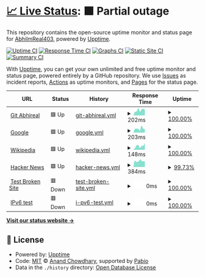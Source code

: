 # [📈 Live Status](https://AbhiImReal403.github.io/abhireal-upptime): <!--live status--> **🟧 Partial outage**

This repository contains the open-source uptime monitor and status page for [AbhiImReal403](https://AbhiImReal403.github.io/abhireal-upptime), powered by [Upptime](https://github.com/upptime/upptime).

[![Uptime CI](https://github.com/AbhiImReal403/abhireal-upptime/workflows/Uptime%20CI/badge.svg)](https://github.com/AbhiImReal403/abhireal-upptime/actions?query=workflow%3A%22Uptime+CI%22)
[![Response Time CI](https://github.com/AbhiImReal403/abhireal-upptime/workflows/Response%20Time%20CI/badge.svg)](https://github.com/AbhiImReal403/abhireal-upptime/actions?query=workflow%3A%22Response+Time+CI%22)
[![Graphs CI](https://github.com/AbhiImReal403/abhireal-upptime/workflows/Graphs%20CI/badge.svg)](https://github.com/AbhiImReal403/abhireal-upptime/actions?query=workflow%3A%22Graphs+CI%22)
[![Static Site CI](https://github.com/AbhiImReal403/abhireal-upptime/workflows/Static%20Site%20CI/badge.svg)](https://github.com/AbhiImReal403/abhireal-upptime/actions?query=workflow%3A%22Static+Site+CI%22)
[![Summary CI](https://github.com/AbhiImReal403/abhireal-upptime/workflows/Summary%20CI/badge.svg)](https://github.com/AbhiImReal403/abhireal-upptime/actions?query=workflow%3A%22Summary+CI%22)

With [Upptime](https://upptime.js.org), you can get your own unlimited and free uptime monitor and status page, powered entirely by a GitHub repository. We use [Issues](https://github.com/AbhiImReal403/abhireal-upptime/issues) as incident reports, [Actions](https://github.com/AbhiImReal403/abhireal-upptime/actions) as uptime monitors, and [Pages](https://AbhiImReal403.github.io/abhireal-upptime) for the status page.

<!--start: status pages-->
<!-- This summary is generated by Upptime (https://github.com/upptime/upptime) -->
<!-- Do not edit this manually, your changes will be overwritten -->
<!-- prettier-ignore -->
| URL | Status | History | Response Time | Uptime |
| --- | ------ | ------- | ------------- | ------ |
| <img alt="" src="https://icons.duckduckgo.com/ip3/git.abhireal.com.ico" height="13"> [Git Abhireal](https://git.abhireal.com) | 🟩 Up | [git-abhireal.yml](https://github.com/AbhiImReal403/abhireal-upptime/commits/HEAD/history/git-abhireal.yml) | <details><summary><img alt="Response time graph" src="./graphs/git-abhireal/response-time-week.png" height="20"> 202ms</summary><br><a href="https://status.abhireal.com/history/git-abhireal"><img alt="Response time 183" src="https://img.shields.io/endpoint?url=https%3A%2F%2Fraw.githubusercontent.com%2FAbhiImReal403%2Fabhireal-upptime%2FHEAD%2Fapi%2Fgit-abhireal%2Fresponse-time.json"></a><br><a href="https://status.abhireal.com/history/git-abhireal"><img alt="24-hour response time 231" src="https://img.shields.io/endpoint?url=https%3A%2F%2Fraw.githubusercontent.com%2FAbhiImReal403%2Fabhireal-upptime%2FHEAD%2Fapi%2Fgit-abhireal%2Fresponse-time-day.json"></a><br><a href="https://status.abhireal.com/history/git-abhireal"><img alt="7-day response time 202" src="https://img.shields.io/endpoint?url=https%3A%2F%2Fraw.githubusercontent.com%2FAbhiImReal403%2Fabhireal-upptime%2FHEAD%2Fapi%2Fgit-abhireal%2Fresponse-time-week.json"></a><br><a href="https://status.abhireal.com/history/git-abhireal"><img alt="30-day response time 191" src="https://img.shields.io/endpoint?url=https%3A%2F%2Fraw.githubusercontent.com%2FAbhiImReal403%2Fabhireal-upptime%2FHEAD%2Fapi%2Fgit-abhireal%2Fresponse-time-month.json"></a><br><a href="https://status.abhireal.com/history/git-abhireal"><img alt="1-year response time 183" src="https://img.shields.io/endpoint?url=https%3A%2F%2Fraw.githubusercontent.com%2FAbhiImReal403%2Fabhireal-upptime%2FHEAD%2Fapi%2Fgit-abhireal%2Fresponse-time-year.json"></a></details> | <details><summary><a href="https://status.abhireal.com/history/git-abhireal">100.00%</a></summary><a href="https://status.abhireal.com/history/git-abhireal"><img alt="All-time uptime 99.92%" src="https://img.shields.io/endpoint?url=https%3A%2F%2Fraw.githubusercontent.com%2FAbhiImReal403%2Fabhireal-upptime%2FHEAD%2Fapi%2Fgit-abhireal%2Fuptime.json"></a><br><a href="https://status.abhireal.com/history/git-abhireal"><img alt="24-hour uptime 100.00%" src="https://img.shields.io/endpoint?url=https%3A%2F%2Fraw.githubusercontent.com%2FAbhiImReal403%2Fabhireal-upptime%2FHEAD%2Fapi%2Fgit-abhireal%2Fuptime-day.json"></a><br><a href="https://status.abhireal.com/history/git-abhireal"><img alt="7-day uptime 100.00%" src="https://img.shields.io/endpoint?url=https%3A%2F%2Fraw.githubusercontent.com%2FAbhiImReal403%2Fabhireal-upptime%2FHEAD%2Fapi%2Fgit-abhireal%2Fuptime-week.json"></a><br><a href="https://status.abhireal.com/history/git-abhireal"><img alt="30-day uptime 99.73%" src="https://img.shields.io/endpoint?url=https%3A%2F%2Fraw.githubusercontent.com%2FAbhiImReal403%2Fabhireal-upptime%2FHEAD%2Fapi%2Fgit-abhireal%2Fuptime-month.json"></a><br><a href="https://status.abhireal.com/history/git-abhireal"><img alt="1-year uptime 99.92%" src="https://img.shields.io/endpoint?url=https%3A%2F%2Fraw.githubusercontent.com%2FAbhiImReal403%2Fabhireal-upptime%2FHEAD%2Fapi%2Fgit-abhireal%2Fuptime-year.json"></a></details>
| <img alt="" src="https://icons.duckduckgo.com/ip3/www.google.com.ico" height="13"> [Google](https://www.google.com) | 🟩 Up | [google.yml](https://github.com/AbhiImReal403/abhireal-upptime/commits/HEAD/history/google.yml) | <details><summary><img alt="Response time graph" src="./graphs/google/response-time-week.png" height="20"> 203ms</summary><br><a href="https://status.abhireal.com/history/google"><img alt="Response time 115" src="https://img.shields.io/endpoint?url=https%3A%2F%2Fraw.githubusercontent.com%2FAbhiImReal403%2Fabhireal-upptime%2FHEAD%2Fapi%2Fgoogle%2Fresponse-time.json"></a><br><a href="https://status.abhireal.com/history/google"><img alt="24-hour response time 183" src="https://img.shields.io/endpoint?url=https%3A%2F%2Fraw.githubusercontent.com%2FAbhiImReal403%2Fabhireal-upptime%2FHEAD%2Fapi%2Fgoogle%2Fresponse-time-day.json"></a><br><a href="https://status.abhireal.com/history/google"><img alt="7-day response time 203" src="https://img.shields.io/endpoint?url=https%3A%2F%2Fraw.githubusercontent.com%2FAbhiImReal403%2Fabhireal-upptime%2FHEAD%2Fapi%2Fgoogle%2Fresponse-time-week.json"></a><br><a href="https://status.abhireal.com/history/google"><img alt="30-day response time 123" src="https://img.shields.io/endpoint?url=https%3A%2F%2Fraw.githubusercontent.com%2FAbhiImReal403%2Fabhireal-upptime%2FHEAD%2Fapi%2Fgoogle%2Fresponse-time-month.json"></a><br><a href="https://status.abhireal.com/history/google"><img alt="1-year response time 115" src="https://img.shields.io/endpoint?url=https%3A%2F%2Fraw.githubusercontent.com%2FAbhiImReal403%2Fabhireal-upptime%2FHEAD%2Fapi%2Fgoogle%2Fresponse-time-year.json"></a></details> | <details><summary><a href="https://status.abhireal.com/history/google">100.00%</a></summary><a href="https://status.abhireal.com/history/google"><img alt="All-time uptime 100.00%" src="https://img.shields.io/endpoint?url=https%3A%2F%2Fraw.githubusercontent.com%2FAbhiImReal403%2Fabhireal-upptime%2FHEAD%2Fapi%2Fgoogle%2Fuptime.json"></a><br><a href="https://status.abhireal.com/history/google"><img alt="24-hour uptime 100.00%" src="https://img.shields.io/endpoint?url=https%3A%2F%2Fraw.githubusercontent.com%2FAbhiImReal403%2Fabhireal-upptime%2FHEAD%2Fapi%2Fgoogle%2Fuptime-day.json"></a><br><a href="https://status.abhireal.com/history/google"><img alt="7-day uptime 100.00%" src="https://img.shields.io/endpoint?url=https%3A%2F%2Fraw.githubusercontent.com%2FAbhiImReal403%2Fabhireal-upptime%2FHEAD%2Fapi%2Fgoogle%2Fuptime-week.json"></a><br><a href="https://status.abhireal.com/history/google"><img alt="30-day uptime 100.00%" src="https://img.shields.io/endpoint?url=https%3A%2F%2Fraw.githubusercontent.com%2FAbhiImReal403%2Fabhireal-upptime%2FHEAD%2Fapi%2Fgoogle%2Fuptime-month.json"></a><br><a href="https://status.abhireal.com/history/google"><img alt="1-year uptime 100.00%" src="https://img.shields.io/endpoint?url=https%3A%2F%2Fraw.githubusercontent.com%2FAbhiImReal403%2Fabhireal-upptime%2FHEAD%2Fapi%2Fgoogle%2Fuptime-year.json"></a></details>
| <img alt="" src="https://icons.duckduckgo.com/ip3/en.wikipedia.org.ico" height="13"> [Wikipedia](https://en.wikipedia.org) | 🟩 Up | [wikipedia.yml](https://github.com/AbhiImReal403/abhireal-upptime/commits/HEAD/history/wikipedia.yml) | <details><summary><img alt="Response time graph" src="./graphs/wikipedia/response-time-week.png" height="20"> 148ms</summary><br><a href="https://status.abhireal.com/history/wikipedia"><img alt="Response time 163" src="https://img.shields.io/endpoint?url=https%3A%2F%2Fraw.githubusercontent.com%2FAbhiImReal403%2Fabhireal-upptime%2FHEAD%2Fapi%2Fwikipedia%2Fresponse-time.json"></a><br><a href="https://status.abhireal.com/history/wikipedia"><img alt="24-hour response time 254" src="https://img.shields.io/endpoint?url=https%3A%2F%2Fraw.githubusercontent.com%2FAbhiImReal403%2Fabhireal-upptime%2FHEAD%2Fapi%2Fwikipedia%2Fresponse-time-day.json"></a><br><a href="https://status.abhireal.com/history/wikipedia"><img alt="7-day response time 148" src="https://img.shields.io/endpoint?url=https%3A%2F%2Fraw.githubusercontent.com%2FAbhiImReal403%2Fabhireal-upptime%2FHEAD%2Fapi%2Fwikipedia%2Fresponse-time-week.json"></a><br><a href="https://status.abhireal.com/history/wikipedia"><img alt="30-day response time 147" src="https://img.shields.io/endpoint?url=https%3A%2F%2Fraw.githubusercontent.com%2FAbhiImReal403%2Fabhireal-upptime%2FHEAD%2Fapi%2Fwikipedia%2Fresponse-time-month.json"></a><br><a href="https://status.abhireal.com/history/wikipedia"><img alt="1-year response time 163" src="https://img.shields.io/endpoint?url=https%3A%2F%2Fraw.githubusercontent.com%2FAbhiImReal403%2Fabhireal-upptime%2FHEAD%2Fapi%2Fwikipedia%2Fresponse-time-year.json"></a></details> | <details><summary><a href="https://status.abhireal.com/history/wikipedia">100.00%</a></summary><a href="https://status.abhireal.com/history/wikipedia"><img alt="All-time uptime 100.00%" src="https://img.shields.io/endpoint?url=https%3A%2F%2Fraw.githubusercontent.com%2FAbhiImReal403%2Fabhireal-upptime%2FHEAD%2Fapi%2Fwikipedia%2Fuptime.json"></a><br><a href="https://status.abhireal.com/history/wikipedia"><img alt="24-hour uptime 100.00%" src="https://img.shields.io/endpoint?url=https%3A%2F%2Fraw.githubusercontent.com%2FAbhiImReal403%2Fabhireal-upptime%2FHEAD%2Fapi%2Fwikipedia%2Fuptime-day.json"></a><br><a href="https://status.abhireal.com/history/wikipedia"><img alt="7-day uptime 100.00%" src="https://img.shields.io/endpoint?url=https%3A%2F%2Fraw.githubusercontent.com%2FAbhiImReal403%2Fabhireal-upptime%2FHEAD%2Fapi%2Fwikipedia%2Fuptime-week.json"></a><br><a href="https://status.abhireal.com/history/wikipedia"><img alt="30-day uptime 100.00%" src="https://img.shields.io/endpoint?url=https%3A%2F%2Fraw.githubusercontent.com%2FAbhiImReal403%2Fabhireal-upptime%2FHEAD%2Fapi%2Fwikipedia%2Fuptime-month.json"></a><br><a href="https://status.abhireal.com/history/wikipedia"><img alt="1-year uptime 100.00%" src="https://img.shields.io/endpoint?url=https%3A%2F%2Fraw.githubusercontent.com%2FAbhiImReal403%2Fabhireal-upptime%2FHEAD%2Fapi%2Fwikipedia%2Fuptime-year.json"></a></details>
| <img alt="" src="https://icons.duckduckgo.com/ip3/news.ycombinator.com.ico" height="13"> [Hacker News](https://news.ycombinator.com) | 🟩 Up | [hacker-news.yml](https://github.com/AbhiImReal403/abhireal-upptime/commits/HEAD/history/hacker-news.yml) | <details><summary><img alt="Response time graph" src="./graphs/hacker-news/response-time-week.png" height="20"> 384ms</summary><br><a href="https://status.abhireal.com/history/hacker-news"><img alt="Response time 321" src="https://img.shields.io/endpoint?url=https%3A%2F%2Fraw.githubusercontent.com%2FAbhiImReal403%2Fabhireal-upptime%2FHEAD%2Fapi%2Fhacker-news%2Fresponse-time.json"></a><br><a href="https://status.abhireal.com/history/hacker-news"><img alt="24-hour response time 352" src="https://img.shields.io/endpoint?url=https%3A%2F%2Fraw.githubusercontent.com%2FAbhiImReal403%2Fabhireal-upptime%2FHEAD%2Fapi%2Fhacker-news%2Fresponse-time-day.json"></a><br><a href="https://status.abhireal.com/history/hacker-news"><img alt="7-day response time 384" src="https://img.shields.io/endpoint?url=https%3A%2F%2Fraw.githubusercontent.com%2FAbhiImReal403%2Fabhireal-upptime%2FHEAD%2Fapi%2Fhacker-news%2Fresponse-time-week.json"></a><br><a href="https://status.abhireal.com/history/hacker-news"><img alt="30-day response time 345" src="https://img.shields.io/endpoint?url=https%3A%2F%2Fraw.githubusercontent.com%2FAbhiImReal403%2Fabhireal-upptime%2FHEAD%2Fapi%2Fhacker-news%2Fresponse-time-month.json"></a><br><a href="https://status.abhireal.com/history/hacker-news"><img alt="1-year response time 321" src="https://img.shields.io/endpoint?url=https%3A%2F%2Fraw.githubusercontent.com%2FAbhiImReal403%2Fabhireal-upptime%2FHEAD%2Fapi%2Fhacker-news%2Fresponse-time-year.json"></a></details> | <details><summary><a href="https://status.abhireal.com/history/hacker-news">99.73%</a></summary><a href="https://status.abhireal.com/history/hacker-news"><img alt="All-time uptime 100.00%" src="https://img.shields.io/endpoint?url=https%3A%2F%2Fraw.githubusercontent.com%2FAbhiImReal403%2Fabhireal-upptime%2FHEAD%2Fapi%2Fhacker-news%2Fuptime.json"></a><br><a href="https://status.abhireal.com/history/hacker-news"><img alt="24-hour uptime 100.00%" src="https://img.shields.io/endpoint?url=https%3A%2F%2Fraw.githubusercontent.com%2FAbhiImReal403%2Fabhireal-upptime%2FHEAD%2Fapi%2Fhacker-news%2Fuptime-day.json"></a><br><a href="https://status.abhireal.com/history/hacker-news"><img alt="7-day uptime 99.73%" src="https://img.shields.io/endpoint?url=https%3A%2F%2Fraw.githubusercontent.com%2FAbhiImReal403%2Fabhireal-upptime%2FHEAD%2Fapi%2Fhacker-news%2Fuptime-week.json"></a><br><a href="https://status.abhireal.com/history/hacker-news"><img alt="30-day uptime 99.94%" src="https://img.shields.io/endpoint?url=https%3A%2F%2Fraw.githubusercontent.com%2FAbhiImReal403%2Fabhireal-upptime%2FHEAD%2Fapi%2Fhacker-news%2Fuptime-month.json"></a><br><a href="https://status.abhireal.com/history/hacker-news"><img alt="1-year uptime 99.99%" src="https://img.shields.io/endpoint?url=https%3A%2F%2Fraw.githubusercontent.com%2FAbhiImReal403%2Fabhireal-upptime%2FHEAD%2Fapi%2Fhacker-news%2Fuptime-year.json"></a></details>
| <img alt="" src="https://icons.duckduckgo.com/ip3/thissitedoesnotexist.koj.co.ico" height="13"> [Test Broken Site](https://thissitedoesnotexist.koj.co) | 🟥 Down | [test-broken-site.yml](https://github.com/AbhiImReal403/abhireal-upptime/commits/HEAD/history/test-broken-site.yml) | <details><summary><img alt="Response time graph" src="./graphs/test-broken-site/response-time-week.png" height="20"> 0ms</summary><br><a href="https://status.abhireal.com/history/test-broken-site"><img alt="Response time 0" src="https://img.shields.io/endpoint?url=https%3A%2F%2Fraw.githubusercontent.com%2FAbhiImReal403%2Fabhireal-upptime%2FHEAD%2Fapi%2Ftest-broken-site%2Fresponse-time.json"></a><br><a href="https://status.abhireal.com/history/test-broken-site"><img alt="24-hour response time 0" src="https://img.shields.io/endpoint?url=https%3A%2F%2Fraw.githubusercontent.com%2FAbhiImReal403%2Fabhireal-upptime%2FHEAD%2Fapi%2Ftest-broken-site%2Fresponse-time-day.json"></a><br><a href="https://status.abhireal.com/history/test-broken-site"><img alt="7-day response time 0" src="https://img.shields.io/endpoint?url=https%3A%2F%2Fraw.githubusercontent.com%2FAbhiImReal403%2Fabhireal-upptime%2FHEAD%2Fapi%2Ftest-broken-site%2Fresponse-time-week.json"></a><br><a href="https://status.abhireal.com/history/test-broken-site"><img alt="30-day response time 0" src="https://img.shields.io/endpoint?url=https%3A%2F%2Fraw.githubusercontent.com%2FAbhiImReal403%2Fabhireal-upptime%2FHEAD%2Fapi%2Ftest-broken-site%2Fresponse-time-month.json"></a><br><a href="https://status.abhireal.com/history/test-broken-site"><img alt="1-year response time 0" src="https://img.shields.io/endpoint?url=https%3A%2F%2Fraw.githubusercontent.com%2FAbhiImReal403%2Fabhireal-upptime%2FHEAD%2Fapi%2Ftest-broken-site%2Fresponse-time-year.json"></a></details> | <details><summary><a href="https://status.abhireal.com/history/test-broken-site">100.00%</a></summary><a href="https://status.abhireal.com/history/test-broken-site"><img alt="All-time uptime 100.00%" src="https://img.shields.io/endpoint?url=https%3A%2F%2Fraw.githubusercontent.com%2FAbhiImReal403%2Fabhireal-upptime%2FHEAD%2Fapi%2Ftest-broken-site%2Fuptime.json"></a><br><a href="https://status.abhireal.com/history/test-broken-site"><img alt="24-hour uptime 100.00%" src="https://img.shields.io/endpoint?url=https%3A%2F%2Fraw.githubusercontent.com%2FAbhiImReal403%2Fabhireal-upptime%2FHEAD%2Fapi%2Ftest-broken-site%2Fuptime-day.json"></a><br><a href="https://status.abhireal.com/history/test-broken-site"><img alt="7-day uptime 100.00%" src="https://img.shields.io/endpoint?url=https%3A%2F%2Fraw.githubusercontent.com%2FAbhiImReal403%2Fabhireal-upptime%2FHEAD%2Fapi%2Ftest-broken-site%2Fuptime-week.json"></a><br><a href="https://status.abhireal.com/history/test-broken-site"><img alt="30-day uptime 100.00%" src="https://img.shields.io/endpoint?url=https%3A%2F%2Fraw.githubusercontent.com%2FAbhiImReal403%2Fabhireal-upptime%2FHEAD%2Fapi%2Ftest-broken-site%2Fuptime-month.json"></a><br><a href="https://status.abhireal.com/history/test-broken-site"><img alt="1-year uptime 100.00%" src="https://img.shields.io/endpoint?url=https%3A%2F%2Fraw.githubusercontent.com%2FAbhiImReal403%2Fabhireal-upptime%2FHEAD%2Fapi%2Ftest-broken-site%2Fuptime-year.json"></a></details>
| <img alt="" src="https://icons.duckduckgo.com/ip3/null.ico" height="13"> [IPv6 test](forwardemail.net) | 🟥 Down | [i-pv6-test.yml](https://github.com/AbhiImReal403/abhireal-upptime/commits/HEAD/history/i-pv6-test.yml) | <details><summary><img alt="Response time graph" src="./graphs/i-pv6-test/response-time-week.png" height="20"> 0ms</summary><br><a href="https://status.abhireal.com/history/i-pv6-test"><img alt="Response time 0" src="https://img.shields.io/endpoint?url=https%3A%2F%2Fraw.githubusercontent.com%2FAbhiImReal403%2Fabhireal-upptime%2FHEAD%2Fapi%2Fi-pv6-test%2Fresponse-time.json"></a><br><a href="https://status.abhireal.com/history/i-pv6-test"><img alt="24-hour response time 0" src="https://img.shields.io/endpoint?url=https%3A%2F%2Fraw.githubusercontent.com%2FAbhiImReal403%2Fabhireal-upptime%2FHEAD%2Fapi%2Fi-pv6-test%2Fresponse-time-day.json"></a><br><a href="https://status.abhireal.com/history/i-pv6-test"><img alt="7-day response time 0" src="https://img.shields.io/endpoint?url=https%3A%2F%2Fraw.githubusercontent.com%2FAbhiImReal403%2Fabhireal-upptime%2FHEAD%2Fapi%2Fi-pv6-test%2Fresponse-time-week.json"></a><br><a href="https://status.abhireal.com/history/i-pv6-test"><img alt="30-day response time 0" src="https://img.shields.io/endpoint?url=https%3A%2F%2Fraw.githubusercontent.com%2FAbhiImReal403%2Fabhireal-upptime%2FHEAD%2Fapi%2Fi-pv6-test%2Fresponse-time-month.json"></a><br><a href="https://status.abhireal.com/history/i-pv6-test"><img alt="1-year response time 0" src="https://img.shields.io/endpoint?url=https%3A%2F%2Fraw.githubusercontent.com%2FAbhiImReal403%2Fabhireal-upptime%2FHEAD%2Fapi%2Fi-pv6-test%2Fresponse-time-year.json"></a></details> | <details><summary><a href="https://status.abhireal.com/history/i-pv6-test">100.00%</a></summary><a href="https://status.abhireal.com/history/i-pv6-test"><img alt="All-time uptime 100.00%" src="https://img.shields.io/endpoint?url=https%3A%2F%2Fraw.githubusercontent.com%2FAbhiImReal403%2Fabhireal-upptime%2FHEAD%2Fapi%2Fi-pv6-test%2Fuptime.json"></a><br><a href="https://status.abhireal.com/history/i-pv6-test"><img alt="24-hour uptime 100.00%" src="https://img.shields.io/endpoint?url=https%3A%2F%2Fraw.githubusercontent.com%2FAbhiImReal403%2Fabhireal-upptime%2FHEAD%2Fapi%2Fi-pv6-test%2Fuptime-day.json"></a><br><a href="https://status.abhireal.com/history/i-pv6-test"><img alt="7-day uptime 100.00%" src="https://img.shields.io/endpoint?url=https%3A%2F%2Fraw.githubusercontent.com%2FAbhiImReal403%2Fabhireal-upptime%2FHEAD%2Fapi%2Fi-pv6-test%2Fuptime-week.json"></a><br><a href="https://status.abhireal.com/history/i-pv6-test"><img alt="30-day uptime 100.00%" src="https://img.shields.io/endpoint?url=https%3A%2F%2Fraw.githubusercontent.com%2FAbhiImReal403%2Fabhireal-upptime%2FHEAD%2Fapi%2Fi-pv6-test%2Fuptime-month.json"></a><br><a href="https://status.abhireal.com/history/i-pv6-test"><img alt="1-year uptime 100.00%" src="https://img.shields.io/endpoint?url=https%3A%2F%2Fraw.githubusercontent.com%2FAbhiImReal403%2Fabhireal-upptime%2FHEAD%2Fapi%2Fi-pv6-test%2Fuptime-year.json"></a></details>

<!--end: status pages-->

[**Visit our status website →**](https://AbhiImReal403.github.io/abhireal-upptime)

## 📄 License

- Powered by: [Upptime](https://github.com/upptime/upptime)
- Code: [MIT](./LICENSE) © [Anand Chowdhary](https://anandchowdhary.com), supported by [Pabio](https://pabio.com)
- Data in the `./history` directory: [Open Database License](https://opendatacommons.org/licenses/odbl/1-0/)
